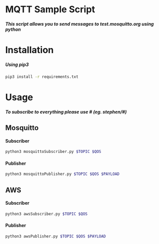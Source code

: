 # MQTT Sample Script
##### This script allows you to send messages to test.mosquitto.org using python

# Installation
##### Using pip3
```bash
pip3 install -r requirements.txt
```

# Usage
##### To subscribe to everything please use # (eg. stephen/#)
## Mosquitto

#### Subscriber
```bash
python3 mosquittoSubscriber.py $TOPIC $QOS
```

#### Publisher
```bash
python3 mosquittoPublisher.py $TOPIC $QOS $PAYLOAD
```


## AWS


#### Subscriber
```bash
python3 awsSubscriber.py $TOPIC $QOS
```

#### Publisher
```bash
python3 awsPublisher.py $TOPIC $QOS $PAYLOAD
```
 
